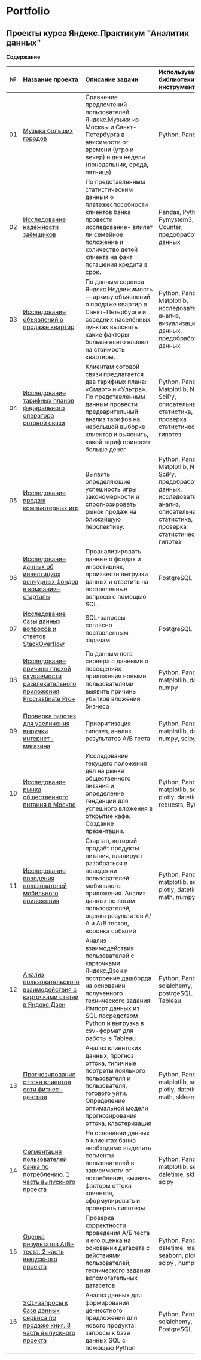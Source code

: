 # Portfolio

## Проекты курса Яндекс.Практикум "Аналитик данных" 

**Содержание**

|№| Название проекта              | Описание задачи           | Используемые библиотеки и инструменты                   |
|:--:| :--------------------------------- | :----------------------------------- |:---------------------------|
|01 | [Музыка больших городов]([https://github.com/YuliyaSterh/Yandex_Practicum_Data_Analist/tree/master/01%20Базовый%20Python](https://github.com/VyacheslavPak/Portfolio/blob/main/Музыка%20больших%20городов/Исследование%20данных%20сервиса%20“Яндекс.Музыка”%20—%20сравнение%20пользователей%20двух%20городов.ipynb))| Сравнение предпочтений пользователей Яндекс.Музыки из Москвы и Санкт-Петербурга в  ависимости от времени (утро и вечер) и дня недели (понедельник, среда, пятница)| Python, Pandas |
| 02 | [Исследование надёжности заёмщиков](https://github.com/YuliyaSterh/Yandex_Practicum_Data_Analist/tree/master/02%20Предобработка%20данных)|По представленным статистическим данным о платежеспособности клиентов банка провести исследование- влияет ли семейное положение и количество детей клиента на факт погашения кредита в срок. | Pandas, Python, Pymystem3, Counter, предобработка данных|
| 03 | [Исследование объявлений о продаже квартир](https://github.com/YuliyaSterh/Yandex_Practicum_Data_Analist/tree/master/03%20Исследовательский%20анализ%20данных) | По данным сервиса Яндекс.Недвижимость — архиву объявлений о продаже квартир в Санкт-Петербурге и соседних населённых пунктах выяснить какие факторы больше всего влияют на стоимость квартиры. | Python, Pandas,  Matplotlib, исследовательский анализ, визуализация данных, предобработка данных |
| 04 | [Исследование тарифных планов федерального оператора сотовой связи](https://github.com/YuliyaSterh/Yandex_Practicum_Data_Analist/tree/master/04%20Статистический%20анализ%20данных) | Клиентам сотовой связи предлагается два тарифных плана: «Смарт» и «Ультра». По представленным данным провести предварительный анализ тарифов на небольшой выборке клиентов и выяснить, какой тариф приносит больше денег | Python, Pandas, Matplotlib, NumPy, SciPy, описательная статистика, проверка статистических гипотез |
| 05 | [Исследование продаж компьютерных игр](https://github.com/YuliyaSterh/Yandex_Practicum_Data_Analist/tree/master/05%20Сборный%20проект%201) | Выявить определяющие успешность игры закономерности и спрогнозировать рынок продаж на ближайшую перспективу.  | Python, Pandas, Matplotlib, NumPy, SciPy, предобработка данных, исследовательский анализ, описательная статистика, проверка статистических гипотез |
| 06 |  [Исследование данных об инвестициях венчурных фондов в компании-стартапы](https://github.com/YuliyaSterh/Yandex_Practicum_Data_Analist/tree/master/06_Базовый%20SQL) | Проанализировать данные о фондах и инвестициях, произвести выгрузки данных и ответить на поставленные вопросы с помощью SQL.| PostgreSQL |
| 07 |  [Исследование базы данных вопросов и ответов StackOverflow](https://github.com/YuliyaSterh/Yandex_Practicum_Data_Analist/tree/master/07_Продвинутый%20SQL) | SQL-запросы согласно поставленным задачам.| PostgreSQL 
| 08 |   [Исследование причины плохой окупаемости развлекательного приложения Procrastinate Pro+](https://github.com/YuliyaSterh/Yandex_Practicum_Data_Analist/tree/master/08%20Анализ%20бизнес-показателей) | По данным лога сервера с данными о посещениях приложения новыми пользователями выявить причины убытков вложений бизнеса | Python, Pandas, matplotlib, datetime, numpy |
| 09 |   [Проверка гипотез для увеличения выручки интернет-магазина](https://github.com/YuliyaSterh/Yandex_Practicum_Data_Analist/tree/master/09_Принятие%20решений%20в%20бизнесе%20на%20основе%20данных) | Приоритизация гипотез, анализ результатов А/В теста | Python, Pandas, matplotlib, datetime, numpy, scipy |
| 10 |   [Исследование рынка общественного питания в Москве](https://github.com/YuliyaSterh/Yandex_Practicum_Data_Analist/tree/master/10_Как%20рассказать%20историю%20с%20помощью%20данных) | Исследование текущего положения дел на рынке общественного питания и определение тенденций для успешного вложения в открытие кафе. Создание презентации. | Python, Pandas, matplotlib, seaborn, plotly, datetime, requests, BytesIO|
| 11 |  [Исследование поведения пользователей мобильного приложения](https://github.com/YuliyaSterh/Yandex_Practicum_Data_Analist/tree/master/11_Сборный%20проект%202%20Событийная%20аналитика)  | Стартап, который продаёт продукты питания, планирует разобраться в поведении пользователей мобильного приложения. Анализ данных по логам пользователей, оценка результатов А/А и А/В тестов, воронка событий| Python, Pandas, matplotlib, seaborn, plotly, datetime, math, numpy|
| 12 |  [Анализ пользовательского взаимодействия с карточками статей в Яндекс.Дзен](https://github.com/YuliyaSterh/Yandex_Practicum_Data_Analist/tree/master/12_Автоматизация%20Дашборд%20в%20Tableau)  | Анализ взаимодействия пользователей с карточками Яндекс.Дзен и построение дашборда на основании полученного технического задания: Импорт данных из SQL посредством Python и выгрузка в csv-формат для работы в Tableau| Python, Pandas, sqlalchemy, postrgeSQL, Tableau|
| 13 |  [Прогнозирование оттока клиентов сети фитнес-центров](https://github.com/YuliyaSterh/Yandex_Practicum_Data_Analist/tree/master/13_Прогнозы%20и%20предсказания)  | Анализ клиентских данных, прогноз оттока, типичные портреты лояльного пользователя и пользователя, готового уйти. Определение оптимальной модели прогнозирования оттока, кластеризация | Python, Pandas, matplotlib, seaborn, plotly, datetime, math, sklearn, scipy |
| 14 |  [Сегментация пользователей банка по потреблению. 1 часть выпускного проекта](https://github.com/YuliyaSterh/Yandex_Practicum_Data_Analist/tree/master/14_Выпускной%20проект_Сегментация%20по%20потреблению%20в%20банке)  | На основании данных о клиентах банка необходимо выделить сегменты пользователей в зависимости от потребления, выявить факторы оттока клиентов, сформулировать и проверить гипотезы | Python, Pandas, matplotlib, seaborn, datetime, sklearn, scipy |
| 15 |  [Оценка результатов A/B-теста. 2 часть выпускного проекта](https://github.com/YuliyaSterh/Yandex_Practicum_Data_Analist/tree/master/15_Выпускной%20проект_%20AB_test) | Проверка корректности проведения А/Б теста и его оценка на основании датасета с действиями пользователей, технического задания вспомогательных датасетов | Python, Pandas, datetime, matplotlib, seaborn, plotly, scipy , numpy, math |
| 16 |  [SQL-запросы к базе данных сервиса по продаже книг. 3 часть выпускного проекта](https://github.com/YuliyaSterh/Yandex_Practicum_Data_Analist/tree/master/16_Выпускной%20проект%20_SQL) |  Анализ данных для формирования ценностного предложения для нового продукта: запросы к базе данных SQL с помощью Python  | Python, Pandas, sqlalchemy, PostgreSQL |


